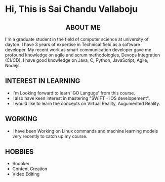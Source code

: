 # Hi, This is Sai Chandu Vallaboju

<h2><center>ABOUT ME</center></h2>

I'm a graduate student in the field of computer science at university of dayton. I have 3 years of expertise in Technical field as a software developer. My recent work as smart communication developer 
gave me profound knowledge on agile and scrum methodologies, Devops Integration (CI/CD).  I have good knowledge on Java, C, Python, JavaScript, Agile, Nodejs.

## INTEREST IN LEARNING

* I'm Looking forward to learn 'GO Languge' from this course.
* I also have keen interest in mastering "SWIFT - IOS developement".
* I would like to learn the concepts on Virtual Reality, Augumented Reality.

## WORKING 

* I have been Working on Linux commands and machine learning models very recently to catch up my course. 

## HOBBIES

* Snooker
* Content Creation
* Video Editing
